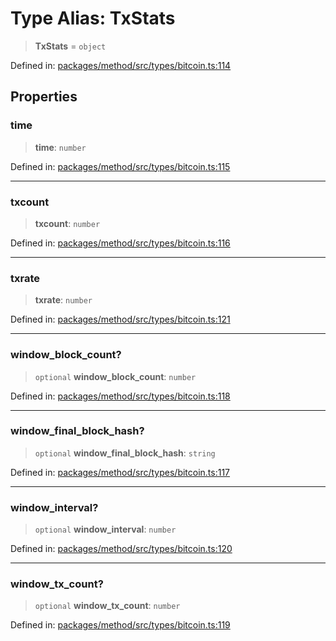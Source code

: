 # Type Alias: TxStats

> **TxStats** = `object`

Defined in: [packages/method/src/types/bitcoin.ts:114](https://github.com/dcdpr/did-btcr2-js/blob/4a717493e735221d072999f212891939f4de3f23/packages/method/src/types/bitcoin.ts#L114)

## Properties

### time

> **time**: `number`

Defined in: [packages/method/src/types/bitcoin.ts:115](https://github.com/dcdpr/did-btcr2-js/blob/4a717493e735221d072999f212891939f4de3f23/packages/method/src/types/bitcoin.ts#L115)

***

### txcount

> **txcount**: `number`

Defined in: [packages/method/src/types/bitcoin.ts:116](https://github.com/dcdpr/did-btcr2-js/blob/4a717493e735221d072999f212891939f4de3f23/packages/method/src/types/bitcoin.ts#L116)

***

### txrate

> **txrate**: `number`

Defined in: [packages/method/src/types/bitcoin.ts:121](https://github.com/dcdpr/did-btcr2-js/blob/4a717493e735221d072999f212891939f4de3f23/packages/method/src/types/bitcoin.ts#L121)

***

### window\_block\_count?

> `optional` **window\_block\_count**: `number`

Defined in: [packages/method/src/types/bitcoin.ts:118](https://github.com/dcdpr/did-btcr2-js/blob/4a717493e735221d072999f212891939f4de3f23/packages/method/src/types/bitcoin.ts#L118)

***

### window\_final\_block\_hash?

> `optional` **window\_final\_block\_hash**: `string`

Defined in: [packages/method/src/types/bitcoin.ts:117](https://github.com/dcdpr/did-btcr2-js/blob/4a717493e735221d072999f212891939f4de3f23/packages/method/src/types/bitcoin.ts#L117)

***

### window\_interval?

> `optional` **window\_interval**: `number`

Defined in: [packages/method/src/types/bitcoin.ts:120](https://github.com/dcdpr/did-btcr2-js/blob/4a717493e735221d072999f212891939f4de3f23/packages/method/src/types/bitcoin.ts#L120)

***

### window\_tx\_count?

> `optional` **window\_tx\_count**: `number`

Defined in: [packages/method/src/types/bitcoin.ts:119](https://github.com/dcdpr/did-btcr2-js/blob/4a717493e735221d072999f212891939f4de3f23/packages/method/src/types/bitcoin.ts#L119)
